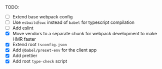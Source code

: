 TODO:

- [ ] Extend base webpack config
- [ ] Use `esbuild`/`swc` instead of `babel` for typescript compilation
- [ ] Add eslint
- [x] Move vendors to a separate chunk for webpack development to make HMR faster
- [x] Extend root `tsconfig.json`
- [x] Add `@babel/preset-env` for the client app
- [x] Add prettier
- [x] Add root `type-check` script
